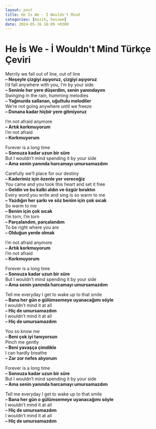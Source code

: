 ```yaml
---
layout: post
title: He İs We - İ Wouldn't Mind
categories: [muzik, heiswe]
date: 2024-05-16 16:09 +0300
---
```


# He İs We - İ Wouldn't Mind Türkçe Çeviri

Merrily we fall out of line, out of line<br>
**– Neşeyle çizgiyi aşıyoruz, çizgiyi aşıyoruz<br>**
I’d fall anywhere with you, I’m by your side<br>
**– Seninle her yere düşerdim, senin yanındayım<br>**
Swinging in the rain, humming melodies<br>
**– Yağmurda sallanan, uğultulu melodiler<br>**
We’re not going anywhere until we freeze<br>
**– Donana kadar hiçbir yere gitmiyoruz**

I’m not afraid anymore<br>
**– Artık korkmuyorum<br>**
I’m not afraid<br>
**– Korkmuyorum**

Forever is a long time<br>
**– Sonsuza kadar uzun bir süre<br>**
But I wouldn’t mind spending it by your side<br>
**– Ama senin yanında harcamayı umursamazdım**

Carefully we’ll place for our destiny<br>
**– Kaderimiz için özenle yer vereceğiz<br>**
You came and you took this heart and set it free<br>
**– Geldin ve bu kalbi aldın ve özgür bıraktın<br>**
Every word you write and sing is so warm to me<br>
**– Yazdığın her şarkı ve söz benim için çok sıcak<br>**
So warm to me<br>
**– Benim için çok sıcak<br>**
I’m torn, I’m torn<br>
**– Parçalandım, parçalandım<br>**
To be right where you are<br>
**– Olduğun yerde olmak**

I’m not afraid anymore<br>
**– Artık korkmuyorum<br>**
I’m not afraid<br>
**– Korkmuyorum**

Forever is a long time<br>
**– Sonsuza kadar uzun bir süre<br>**
But I wouldn’t mind spending it by your side<br>
**– Ama senin yanında harcamayı umursamazdım**

Tell me everyday I get to wake up to that smile<br>
**– Bana her gün o gülümsemeye uyanacağımı söyle<br>**
I wouldn’t mind it at all<br>
**– Hiç de umursamazdım<br>**
I wouldn’t mind it at all<br>
**– Hiç de umursamazdım**

You so know me<br>
**– Beni çok iyi tanıyorsun<br>**
Pinch me gently<br>
**– Beni yavaşça çimdikle<br>**
I can hardly breathe<br>
**– Zar zor nefes alıyorum**

Forever is a long time<br>
**– Sonsuza kadar uzun bir süre<br>**
But I wouldn’t mind spending it by your side<br>
**– Ama senin yanında harcamayı umursamazdım**

Tell me everyday I get to wake up to that smile<br>
**– Bana her gün o gülümsemeye uyanacağımı söyle<br>**
I wouldn’t mind it at all<br>
**– Hiç de umursamazdım<br>**
I wouldn’t mind it at all<br>
**– Hiç de umursamazdım**